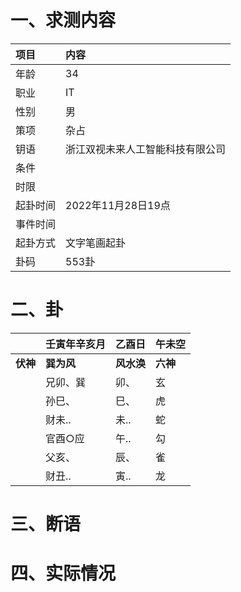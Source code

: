 # 一、求测内容
|项目|内容|
|:-|:-|
|年龄|34|
|职业|IT|
|性别|男|
|策项|杂占|
|钥语|浙江双视未来人工智能科技有限公司|
|条件||
|时限||
|起卦时间|2022年11月28日19点|
|事件时间||
|起卦方式|文字笔画起卦|
|卦码|553卦|

# 二、卦
||壬寅年辛亥月|乙酉日|午未空|
|:-|:-|:-|:-|
|**伏神**|**巽为风**|**风水涣**|**六神**|
||兄卯、巽|卯、|玄|
||孙巳、|巳、|虎|
||财未..|未..|蛇|
||官酉○应|午..|勾|
||父亥、|辰、|雀|
||财丑..|寅..|龙|


# 三、断语

# 四、实际情况